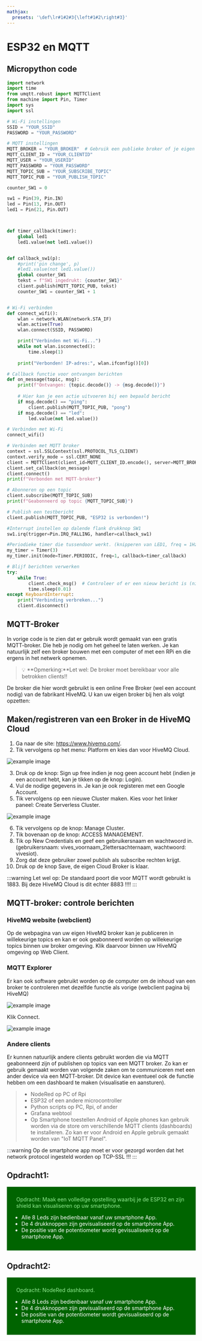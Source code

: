 ```yaml
---
mathjax:
  presets: '\def\lr#1#2#3{\left#1#2\right#3}'
---
```


# ESP32 en MQTT

## Micropython code

```python
import network
import time
from umqtt.robust import MQTTClient
from machine import Pin, Timer
import sys 
import ssl

# Wi-Fi instellingen
SSID = "YOUR_SSID"
PASSWORD = "YOUR_PASSWORD"

# MQTT instellingen
MQTT_BROKER = "YOUR_BROKER"  # Gebruik een publieke broker of je eigen server vb: xxxxxxxxxxxxxx.s2.eu.hivemq.cloud
MQTT_CLIENT_ID = "YOUR_CLIENTID"
MQTT_USER = "YOUR_USERID"
MQTT_PASSWORD = "YOUR_PASSWORD"
MQTT_TOPIC_SUB = "YOUR_SUBSCRIBE_TOPIC"
MQTT_TOPIC_PUB = "YOUR_PUBLISH_TOPIC"

counter_SW1 = 0

sw1 = Pin(39, Pin.IN)
led = Pin(13, Pin.OUT)
led1 = Pin(21, Pin.OUT)



def timer_callback(timer):
    global led1
    led1.value(not led1.value())


def callback_sw1(p):
    #print('pin change', p)
    #led1.value(not led1.value())
    global counter_SW1
    tekst = f"SW1 ingedrukt: {counter_SW1}"
    client.publish(MQTT_TOPIC_PUB, tekst)
    counter_SW1 = counter_SW1 + 1


# Wi-Fi verbinden
def connect_wifi():
    wlan = network.WLAN(network.STA_IF)
    wlan.active(True)
    wlan.connect(SSID, PASSWORD)

    print("Verbinden met Wi-Fi...")
    while not wlan.isconnected():
        time.sleep(1)
    
    print("Verbonden! IP-adres:", wlan.ifconfig()[0])

# Callback functie voor ontvangen berichten
def on_message(topic, msg):
    print(f"Ontvangen: {topic.decode()} -> {msg.decode()}")
    
    # Hier kan je een actie uitvoeren bij een bepaald bericht
    if msg.decode() == "ping":
        client.publish(MQTT_TOPIC_PUB, "pong")
    if msg.decode() == "led":
        led.value(not led.value())

# Verbinden met Wi-Fi
connect_wifi()

# Verbinden met MQTT broker
context = ssl.SSLContext(ssl.PROTOCOL_TLS_CLIENT)
context.verify_mode = ssl.CERT_NONE
client = MQTTClient(client_id=MQTT_CLIENT_ID.encode(), server=MQTT_BROKER.encode(), port=0, user=MQTT_USER.encode(), password=MQTT_PASSWORD.encode(), keepalive=7200, ssl=context)
client.set_callback(on_message)
client.connect()
print(f"Verbonden met MQTT-broker")

# Abonneren op een topic
client.subscribe(MQTT_TOPIC_SUB)
print(f"Geabonneerd op topic {MQTT_TOPIC_SUB}")

# Publish een testbericht
client.publish(MQTT_TOPIC_PUB, "ESP32 is verbonden!")

#Interrupt instellen op dalende flank drukknop SW1
sw1.irq(trigger=Pin.IRQ_FALLING, handler=callback_sw1)

#Periodieke timer die tussendoor werkt. (knipperen van LED1, freq = 1Hz)
my_timer = Timer(3)
my_timer.init(mode=Timer.PERIODIC, freq=1, callback=timer_callback)

# Blijf berichten verwerken
try:
    while True:
        client.check_msg()  # Controleer of er een nieuw bericht is (niet blokkerend)
        time.sleep(0.01)
except KeyboardInterrupt:
    print("Verbinding verbreken...")
    client.disconnect()

```


## MQTT-Broker 
In vorige code is te zien dat er gebruik wordt gemaakt van een gratis MQTT-broker. Die heb je nodig om het geheel te laten werken. Je kan natuurlijk zelf een broker bouwen met een computer of met een RPi en die ergens in het netwerk opnemen. 

> :bulb: **Opmerking:**Let wel: De broker moet bereikbaar voor alle betrokken clients!!

De broker die hier wordt gebruikt is een online Free Broker (wel een account nodig) van de fabrikant HiveMQ. U kan uw eigen broker bij hen als volgt opzetten:

## Maken/registreren van een Broker in de HiveMQ Cloud
1. Ga naar de site: https://www.hivemq.com/.
2. Tik vervolgens op het menu: Platform en kies dan voor HiveMQ Cloud.

![example image](./images/broker1.png "An exemplary image")

3. Druk op de knop: Sign up free indien je nog geen account hebt (indien je een account hebt, kan je tikken op de knop: Login).
4. Vul de nodige gegevens in. Je kan je ook registeren met een Google Account.
5. Tik vervolgens op een nieuwe Cluster maken. Kies voor het linker paneel: Create Serverless Cluster.

![example image](./images/broker2.png "An exemplary image")

6. Tik vervolgens op de knop: Manage Cluster.
7. Tik bovenaan op de knop: ACCESS MANAGEMENT.
8. Tik op New Credentials en geef een gebruikersnaam en wachtwoord in. (gebruikersnaam: vives_voornaam_2lettersachternaam, wachtwoord: vivesiot).
9. Zorg dat deze gebruiker zowel publish als subscribe rechten krijgt.
10. Druk op de knop Save, de eigen Cloud Broker is klaar.

:::warning
Let wel op: De standaard poort die voor MQTT wordt gebruikt is 1883. Bij deze HiveMQ Cloud is dit echter 8883 !!!!
:::

## MQTT-broker: controle berichten
### HiveMQ website (webclient)

Op de webpagina van uw eigen HiveMQ broker kan je publiceren in willekeurige topics en kan er ook geabonneerd worden op willekeurige topics binnen uw broker omgeving. Klik daarvoor binnen uw HiveMQ omgeving op Web Client.

### MQTT Explorer

Er kan ook software gebruikt worden op de computer om de inhoud van een broker te controleren met dezelfde functie als vorige (webclient pagina bij HiveMQ)

![example image](./images/broker3.png "An exemplary image")

Klik Connect.

![example image](./images/broker4.png "An exemplary image")

### Andere clients

Er kunnen natuurlijk andere clients gebruikt worden die via MQTT geabonneerd zijn of publishen op topics van een MQTT broker. Zo kan er gebruik gemaakt worden van volgende zaken om te communiceren met een ander device via een MQTT-broker. Dit device kan eventueel ook de functie hebben om een dashboard te maken (visualisatie en aansturen).

> - NodeRed op PC of Rpi
> - ESP32 of een andere microcontroller
> - Python scripts op PC, Rpi, of ander
> - Grafana webtool
> - Op Smartphone toestellen Android of Apple phones kan gebruik worden via de store om verschillende MQTT clients (dashboards) te installeren. Zo kan er voor Android en Apple gebruik gemaakt worden van "IoT MQTT Panel".

:::warning
Op de smartphone app moet er voor gezorgd worden dat het network protocol ingesteld worden op TCP-SSL !!!
:::

## Opdracht1:

<div style="background-color:darkgreen; text-align:left; vertical-align:left; padding:15px;">
<p style="color:lightgreen; margin:10px">
Opdracht: Maak een volledige opstelling waarbij je de ESP32 en zijn shield kan visualiseren op uw smartphone.
<ul style="color: white;">
<li>Alle 8 Leds zijn bedienbaar vanaf uw smartphone App.</li>
<li>De 4 drukknoppen zijn gevisualiseerd op de smartphone App.</li>
<li>De positie van de potentiometer wordt gevisualiseerd op de smartphone App.</li>
</ul>
</p>
</div>

## Opdracht2:

<div style="background-color:darkgreen; text-align:left; vertical-align:left; padding:15px;">
<p style="color:lightgreen; margin:10px">
Opdracht: NodeRed dashboard.
<ul style="color: white;">
<li>Alle 8 Leds zijn bedienbaar vanaf uw smartphone App.</li>
<li>De 4 drukknoppen zijn gevisualiseerd op de smartphone App.</li>
<li>De positie van de potentiometer wordt gevisualiseerd op de smartphone App.</li>
</ul>
</p>
</div>







